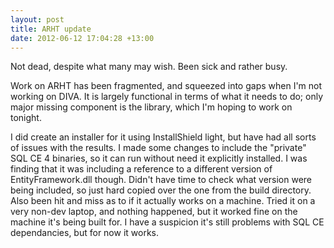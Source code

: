 ```yaml
---
layout: post
title: ARHT update
date: 2012-06-12 17:04:28 +13:00
---
```

Not dead, despite what many may wish. Been sick and rather busy.

Work on ARHT has been fragmented, and squeezed into gaps when I'm not working on DIVA. It is largely functional in terms of what it needs to do; only major missing component is the library, which I'm hoping to work on tonight.

I did create an installer for it using InstallShield light, but have had all sorts of issues with the results. I made some changes to include the "private" SQL CE 4 binaries, so it can run without need it explicitly installed. I was finding that it was including a reference to a different version of EntityFramework.dll though. Didn't have time to check what version were being included, so just hard copied over the one from the build directory. Also been hit and miss as to if it actually works on a machine. Tried it on a very non-dev laptop, and nothing happened, but it worked fine on the machine it's being built for. I have a suspicion it's still problems with SQL CE dependancies, but for now it works.
